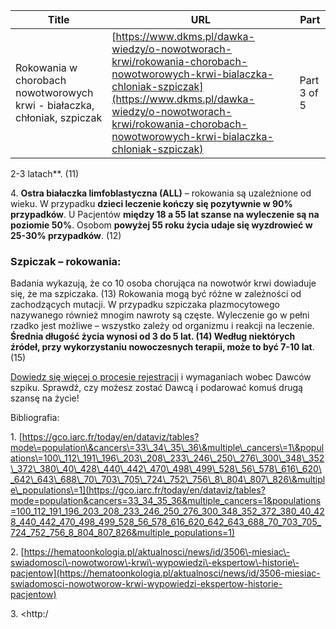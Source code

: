 | **Title**       | **URL**           | **Part**              |
|-----------------|-------------------|-----------------------|
| Rokowania w chorobach nowotworowych krwi - białaczka, chłoniak, szpiczak         | [https://www.dkms.pl/dawka-wiedzy/o-nowotworach-krwi/rokowania-chorobach-nowotworowych-krwi-bialaczka-chloniak-szpiczak](https://www.dkms.pl/dawka-wiedzy/o-nowotworach-krwi/rokowania-chorobach-nowotworowych-krwi-bialaczka-chloniak-szpiczak)    | Part 3 of 5          |

2\-3 latach**. (11\)


4\. **Ostra białaczka limfoblastyczna (ALL)** – rokowania są uzależnione od wieku. W przypadku **dzieci leczenie kończy się pozytywnie w 90% przypadków**. U Pacjentów **między 18 a 55 lat szanse na wyleczenie są na poziomie 50%**. Osobom **powyżej 55 roku życia udaje się wyzdrowieć w 25\-30% przypadków**. (12\)


### Szpiczak – rokowania:


Badania wykazują, że co 10 osoba chorująca na nowotwór krwi dowiaduje się, że ma szpiczaka. (13\) Rokowania mogą być różne w zależności od zachodzących mutacji. W przypadku szpiczaka plazmocytowego nazywanego również mnogim nawroty są częste. Wyleczenie go w pełni rzadko jest możliwe – wszystko zależy od organizmu i reakcji na leczenie. **Średnia długość życia wynosi od 3 do 5 lat. (14\) Według niektórych źródeł, przy wykorzystaniu nowoczesnych terapii, może to być 7\-10 lat**. (15\)


[Dowiedz się więcej o procesie rejestracji](https://www.dkms.pl/dawka-wiedzy/o-rejestracji) i wymaganiach wobec Dawców szpiku. Sprawdź, czy możesz zostać Dawcą i podarować komuś drugą szansę na życie!


Bibliografia:


1\. [https://gco.iarc.fr/today/en/dataviz/tables?mode\=population\&cancers\=33\_34\_35\_36\&multiple\_cancers\=1\&populations\=100\_112\_191\_196\_203\_208\_233\_246\_250\_276\_300\_348\_352\_372\_380\_40\_428\_440\_442\_470\_498\_499\_528\_56\_578\_616\_620\_642\_643\_688\_70\_703\_705\_724\_752\_756\_8\_804\_807\_826\&multiple\_populations\=1](https://gco.iarc.fr/today/en/dataviz/tables?mode=population&cancers=33_34_35_36&multiple_cancers=1&populations=100_112_191_196_203_208_233_246_250_276_300_348_352_372_380_40_428_440_442_470_498_499_528_56_578_616_620_642_643_688_70_703_705_724_752_756_8_804_807_826&multiple_populations=1)


2\. [https://hematoonkologia.pl/aktualnosci/news/id/3506\-miesiac\-swiadomosci\-nowotworow\-krwi\-wypowiedzi\-ekspertow\-historie\-pacjentow](https://hematoonkologia.pl/aktualnosci/news/id/3506-miesiac-swiadomosci-nowotworow-krwi-wypowiedzi-ekspertow-historie-pacjentow)


3\. <http:/